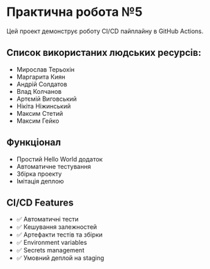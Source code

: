 # Практична робота №5
Цей проект демонструє роботу CI/CD пайплайну в GitHub Actions.


## Список використаних людських ресурсів:
- Мирослав Терьохін
- Маргарита Киян
- Андрій Солдатов
- Влад Колчанов
- Артємій Виговський
- Нікіта Ніжинський
- Максим Стетий
- Максим Гейко



## Функціонал
- Простий Hello World додаток
- Автоматичне тестування
- Збірка проекту
- Імітація деплою

## CI/CD Features
- ✅ Автоматичні тести
- ✅ Кешування залежностей
- ✅ Артефакти тестів та збірки
- ✅ Environment variables
- ✅ Secrets management
- ✅ Умовний деплой на staging
